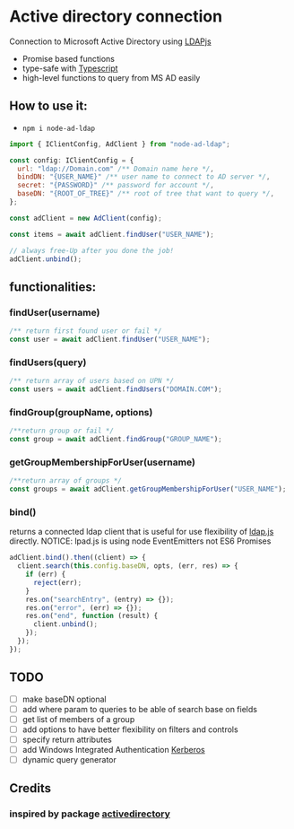 # Active directory connection

Connection to Microsoft Active Directory using [LDAPjs](https://www.npmjs.com/package/ldapjs)

- Promise based functions
- type-safe with [Typescript](https://www.typescriptlang.org/)
- high-level functions to query from MS AD easily

## How to use it:

- `npm i node-ad-ldap`

```js
import { IClientConfig, AdClient } from "node-ad-ldap";

const config: IClientConfig = {
  url: "ldap://Domain.com" /** Domain name here */,
  bindDN: "{USER_NAME}" /** user name to connect to AD server */,
  secret: "{PASSWORD}" /** password for account */,
  baseDN: "{ROOT_OF_TREE}" /** root of tree that want to query */,
};

const adClient = new AdClient(config);

const items = await adClient.findUser("USER_NAME");

// always free-Up after you done the job!
adClient.unbind();
```

## functionalities:

### findUser(username)

```js
/** return first found user or fail */
const user = await adClient.findUser("USER_NAME");
```

### findUsers(query)

```js
/** return array of users based on UPN */
const users = await adClient.findUsers("DOMAIN.COM");
```

### findGroup(groupName, options)

```js
/**return group or fail */
const group = await adClient.findGroup("GROUP_NAME");
```

### getGroupMembershipForUser(username)

```js
/**return array of groups */
const groups = await adClient.getGroupMembershipForUser("USER_NAME");
```

### bind()

returns a connected ldap client that is useful for use flexibility of [ldap.js](http://ldapjs.org/) directly.
NOTICE: lpad.js is using node EventEmitters not ES6 Promises

```js
adClient.bind().then((client) => {
  client.search(this.config.baseDN, opts, (err, res) => {
    if (err) {
      reject(err);
    }
    res.on("searchEntry", (entry) => {});
    res.on("error", (err) => {});
    res.on("end", function (result) {
      client.unbind();
    });
  });
});
```

## TODO

- [ ] make baseDN optional
- [ ] add where param to queries to be able of search base on fields
- [ ] get list of members of a group
- [ ] add options to have better flexibility on filters and controls
- [ ] specify return attributes
- [ ] add Windows Integrated Authentication [Kerberos](https://github.com/mongodb-js/kerberos)
- [ ] dynamic query generator

## Credits

### inspired by package [activedirectory](https://www.npmjs.com/package/activedirectory)
